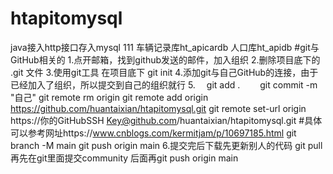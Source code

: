 # htapitomysql
java接入http接口存入mysql
111
车辆记录库ht_apicardb
人口库ht_apidb
#git与GitHub相关的
1.点开邮箱，找到github发送的邮件，加入组织
2.删除项目底下的 .git 文件
3.使用git工具 在项目底下 git init
4.添加git与自己GitHub的连接，由于已经加入了组织，所以提交到自己的组织就行
5.　 git add . 
　　git commit -m "自己"
      git remote rm origin
      git remote add origin https://github.com/huantaixian/htapitomysql.git
      git remote set-url origin https://你的GitHubSSH Key@github.com/huantaixian/htapitomysql.git #具体可以参考网址https://www.cnblogs.com/kermitjam/p/10697185.html
      git branch -M main
      git push  origin main
6.提交完后下载先更新别人的代码 git pull 
 再先在git里面提交community 
 后面再git push  origin main